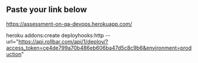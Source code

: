 ## Paste your link below
https://assessment-on-qa-devops.herokuapp.com/

heroku addons:create deployhooks:http --url="https://api.rollbar.com/api/1/deploy/?access_token=ce4de799a70b486eb606ba47d5c8c9b6&environment=production"